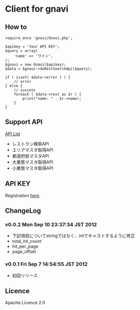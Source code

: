 # Client for gnavi

## How to

    require_once 'gnavi/Gnavi.php';
    
    $apikey = 'Your API KEY';
    $query = array(
        'name' => 'ワイン',
    );
    $gnavi = new Gnavi($apikey);
    $data = $gnavi->doRestSearchApi($query);

    if ( isset( $data->error ) ) {
        // error
    } else {
        // success
        foreach ( $data->rest as $r ) {
            print("name: " . $r->name);
        }
    }

## Support API

[API List](http://api.gnavi.co.jp/api/manual.htm)

- レストラン検索API
- エリアマスタ取得API 
- 都道府県マスタAPI 
- 大業態マスタ取得API
- 小業態マスタ取得API 

## API KEY

Registration [here](http://api.gnavi.co.jp/api/use.htm).

## ChangeLog

### v0.0.2 Mon Sep 10 23:37:34 JST 2012
- 下記項目についてstringではなく、intでキャストするように修正
 - total_hit_count 
 - hit_per_page 
 - page_offset 

### v0.0.1 Fri Sep  7 14:54:55 JST 2012

- 初回リリース 

## Licence

Apache Licence 2.0
